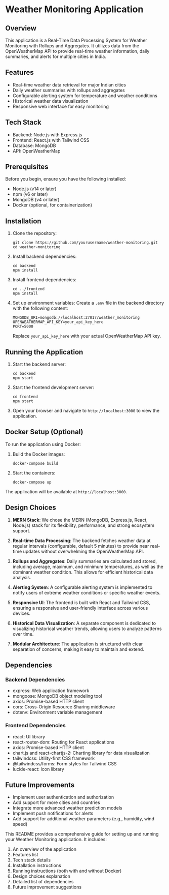 # Weather Monitoring Application

## Overview

This application is a Real-Time Data Processing System for Weather Monitoring with Rollups and Aggregates. It utilizes data from the OpenWeatherMap API to provide real-time weather information, daily summaries, and alerts for multiple cities in India.

## Features

- Real-time weather data retrieval for major Indian cities
- Daily weather summaries with rollups and aggregates
- Configurable alerting system for temperature and weather conditions
- Historical weather data visualization
- Responsive web interface for easy monitoring

## Tech Stack

- Backend: Node.js with Express.js
- Frontend: React.js with Tailwind CSS
- Database: MongoDB
- API: OpenWeatherMap

## Prerequisites

Before you begin, ensure you have the following installed:

- Node.js (v14 or later)
- npm (v6 or later)
- MongoDB (v4 or later)
- Docker (optional, for containerization)

## Installation

1. Clone the repository:
   ```
   git clone https://github.com/yourusername/weather-monitoring.git
   cd weather-monitoring
   ```

2. Install backend dependencies:
   ```
   cd backend
   npm install
   ```

3. Install frontend dependencies:
   ```
   cd ../frontend
   npm install
   ```

4. Set up environment variables:
   Create a `.env` file in the backend directory with the following content:
   ```
   MONGODB_URI=mongodb://localhost:27017/weather_monitoring
   OPENWEATHERMAP_API_KEY=your_api_key_here
   PORT=5000
   ```
   Replace `your_api_key_here` with your actual OpenWeatherMap API key.

## Running the Application

1. Start the backend server:
   ```
   cd backend
   npm start
   ```

2. Start the frontend development server:
   ```
   cd frontend
   npm start
   ```

3. Open your browser and navigate to `http://localhost:3000` to view the application.

## Docker Setup (Optional)

To run the application using Docker:

1. Build the Docker images:
   ```
   docker-compose build
   ```

2. Start the containers:
   ```
   docker-compose up
   ```

The application will be available at `http://localhost:3000`.

## Design Choices

1. **MERN Stack**: We chose the MERN (MongoDB, Express.js, React, Node.js) stack for its flexibility, performance, and strong ecosystem support.

2. **Real-time Data Processing**: The backend fetches weather data at regular intervals (configurable, default 5 minutes) to provide near real-time updates without overwhelming the OpenWeatherMap API.

3. **Rollups and Aggregates**: Daily summaries are calculated and stored, including average, maximum, and minimum temperatures, as well as the dominant weather condition. This allows for efficient historical data analysis.

4. **Alerting System**: A configurable alerting system is implemented to notify users of extreme weather conditions or specific weather events.

5. **Responsive UI**: The frontend is built with React and Tailwind CSS, ensuring a responsive and user-friendly interface across various devices.

6. **Historical Data Visualization**: A separate component is dedicated to visualizing historical weather trends, allowing users to analyze patterns over time.

7. **Modular Architecture**: The application is structured with clear separation of concerns, making it easy to maintain and extend.

## Dependencies

### Backend Dependencies

- express: Web application framework
- mongoose: MongoDB object modeling tool
- axios: Promise-based HTTP client
- cors: Cross-Origin Resource Sharing middleware
- dotenv: Environment variable management

### Frontend Dependencies

- react: UI library
- react-router-dom: Routing for React applications
- axios: Promise-based HTTP client
- chart.js and react-chartjs-2: Charting library for data visualization
- tailwindcss: Utility-first CSS framework
- @tailwindcss/forms: Form styles for Tailwind CSS
- lucide-react: Icon library


## Future Improvements

- Implement user authentication and authorization
- Add support for more cities and countries
- Integrate more advanced weather prediction models
- Implement push notifications for alerts
- Add support for additional weather parameters (e.g., humidity, wind speed)


This README provides a comprehensive guide for setting up and running your Weather Monitoring application. It includes:

1. An overview of the application
2. Features list
3. Tech stack details
4. Installation instructions
5. Running instructions (both with and without Docker)
6. Design choices explanation
7. Detailed list of dependencies
8. Future improvement suggestions
